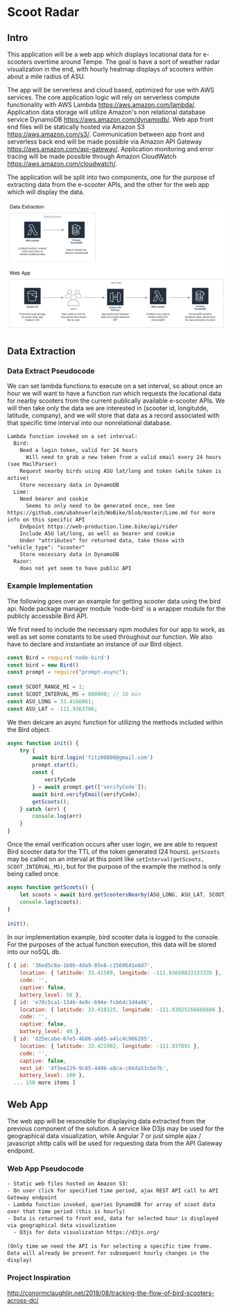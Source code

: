 <!-- markdownlint-disable MD034 -->

# Scoot Radar #

## Intro ##

This application will be a web app which displays locational data for e-scooters overtime around Tempe. The goal is have a sort of weather radar visualization in the end, with hourly heatmap displays of scooters within about a mile radius of ASU.  

The app will be serverless and cloud based, optimized for use with AWS services. The core application logic will rely on serverless compute functionality with AWS Lambda https://aws.amazon.com/lambda/. Application data storage will utilize Amazon's non relational database service DynamoDB https://aws.amazon.com/dynamodb/. Web app front end files will be statically hosted via Amazon S3 https://aws.amazon.com/s3/. Communication between app front and serverless back end will be made possible via Amazon API Gateway https://aws.amazon.com/api-gateway/. Application monitoring and error tracing will be made possible through Amazon CloudWatch https://aws.amazon.com/cloudwatch/.  

The application will be split into two components, one for the purpose of extracting data from the e-scooter APIs, and the other for the web app which will display the data.  

![application architectural diagram](./assets/app-architecture-light-2.png)

## Data Extraction ##

### Data Extract Pseudocode ###

We can set lambda functions to execute on a set interval, so about once an hour we will want to have a function run which requests the locational data for nearby scooters from the current publically available e-scooter APIs. We will then take only the data we are interested in (scooter id, longitutde, latitude, company), and we will store that data as a record associated with that specific time interval into our nonrelational database.

```text
Lambda function invoked on a set interval:
  Bird:
    Need a login token, valid for 24 hours
      Will need to grab a new token from a valid email every 24 hours (see MailParser)
    Request nearby birds using ASU lat/long and token (while token is active)
    Store necessary data in DynamoDB
  Lime:
    Need bearer and cookie
      Seems to only need to be generated once, see See https://github.com/ubahnverleih/WoBike/blob/master/Lime.md for more info on this specific API
    Endpoint https://web-production.lime.bike/api/rider
    Include ASU lat/long, as well as bearer and cookie
    Under "attributes" for returned data, take those with "vehicle_type": "scooter"
    Store necessary data in DynamoDB
  Razor:
    does not yet seem to have public API
```

### Example Implementation ###

The following goes over an example for getting scooter data using the bird api. Node package manager module 'node-bird' is a wrapper module for the publicly accessbile Bird API.  

We first need to include the necessary npm modules for our app to work, as well as set some constants to be used throughout our function. We also have to declare and instantiate an instance of our Bird object.

``` js
const Bird = require('node-bird')
const bird = new Bird()
const prompt = require("prompt-async");

const SCOOT_RANGE_MI = 1;
const SCOOT_INTERVAL_MS = 600000; // 10 min
const ASU_LONG = 33.4166061;
const ASU_LAT = -111.9363706;
```

We then delcare an async function for utilizing the methods included within the Bird object.

``` js
async function init() {
    try {
        await bird.login('fitz00000@gmail.com')
        prompt.start();
        const {
            verifyCode
        } = await prompt.get(['verifyCode']);
        await bird.verifyEmail(verifyCode);
        getScoots();
    } catch (err) {
        console.log(err)
    }
}
```

Once the email verification occurs after user login, we are able to request Bird scooter data for the TTL of the token generated (24 hours). `getScoots` may be called on an interval at this point like `setInterval(getScoots, SCOOT_INTERVAL_MS)`, but for the purpose of the example the method is only being called once.

``` js
async function getScoots() {
    let scoots = await bird.getScootersNearby(ASU_LONG, ASU_LAT, SCOOT_RANGE_MI);
    console.log(scoots);
}

init();
```

In our implementation example, bird scooter data is logged to the console. For the purposes of the actual function execution, this data will be stored into our noSQL db.

``` js
[ { id: '36ed5c8a-1b0b-4da9-85e8-c1560641e8d7',
    location: { latitude: 33.41589, longitude: -111.93650833333335 },
    code: '',
    captive: false,
    battery_level: 56 },
  { id: 'e70c5ca1-134b-4e9c-b94e-fcb6dc3d4a86',
    location: { latitude: 33.418125, longitude: -111.93025166666666 },
    code: '',
    captive: false,
    battery_level: 48 },
  { id: 'd25ecabe-67e5-4686-ab85-a41c4c966285',
    location: { latitude: 33.421902, longitude: -111.937091 },
    code: '',
    captive: false,
    nest_id: '4f3ee229-9c85-4496-a8ca-c66da53cbe7b',
    battery_level: 100 },
  ... 150 more items ]
```

## Web App ##

The web app will be resonsible for displaying data extracted from the previous component of the solution. A service like D3js may be used for the geographical data visualization, while Angular 7 or just simple ajax / javascript xhttp calls will be used for requesting data from the API Gateway endpoint.

### Web App Pseudocode ###

``` text
- Static web files hosted on Amazon S3:
- On user click for specified time period, ajax REST API call to API Gateway endpoint
- Lambda function invoked, queries DynamoDB for array of scoot data over that time period (this is hourly)
- Data is returned to front end, data for selected hour is displayed via geographical data visualization
  - D3js for data visualization https://d3js.org/

(Only time we need the API is for selecting a specific time frame. Data will already be present for subsequent hourly changes in the display)
```

### Project Inspiration ###

http://conormclaughlin.net/2018/08/tracking-the-flow-of-bird-scooters-across-dc/